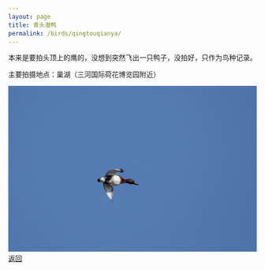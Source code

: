 ```yaml
---
layout: page
title: 青头潜鸭
permalink: /birds/qingtouqianya/
---
```

本来是要拍头顶上的鹰的，没想到突然飞出一只鸭子，没拍好，只作为鸟种记录。

主要拍摄地点：巢湖（三河国际荷花博览园附近）

![](../picture/青头潜鸭/DSC_7443-NEF_DxO_DeepPRIME.jpg)
[返回](../../)
